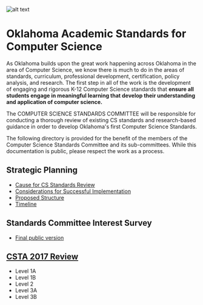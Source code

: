 ![alt text][sde-logo]

# Oklahoma Academic Standards for Computer Science

As Oklahoma builds upon the great work happening across Oklahoma in the area of Computer Science, we know there is much to do in the areas of standards, curriculum, professional development, certification, policy analysis, and research. The first step in all of the work is the development of engaging and rigorous K-12 Computer Science standards that **ensure all students engage in meaningful learning that develop their understanding and application of computer science.**

The COMPUTER SCIENCE STANDARDS COMMITTEE will be responsible for conducting a thorough review of existing CS standards and research-based guidance in order to develop Oklahoma's first Computer Science Standards.

The following directory is provided for the benefit of the members of the Computer Science Standards Committee and its sub-committees. While this documentation is public, please respect the work as a process.

## Strategic Planning
* [Cause for CS Standards Review](stategicplan/cause.md)
* [Considerations for Successful Implementation](stategicplan/considerations.md)
* [Proposed Structure](stategicplan/structure.md)
* [Timeline](stategicplan/timeline.md)

## Standards Committee Interest Survey
* [Final public version](https://goo.gl/forms/qPWTgZwHN6QU5MGT2)

## [CSTA 2017 Review](https://sites.google.com/site/cstastandards/progression)
* Level 1A
* Level 1B
* Level 2
* Level 3A
* Level 3B

[sde-logo]: http://sde.ok.gov/sde/sites/ok.gov.sde/files/OSDE%20Logo%20Horizontal%20600%20Full%20Color.png
